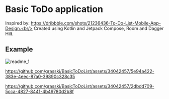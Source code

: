 # Basic ToDo application
Inspired by: https://dribbble.com/shots/21236436-To-Do-List-Mobile-App-Design.<br/>
Created using Kotlin and Jetpack Compose, Room and Dagger Hilt.

## Example


![readme_1](https://github.com/grasski/BasicToDoList/assets/34042457/c31ff578-b019-4c6a-8d88-3c4b678f5352)


https://github.com/grasski/BasicToDoList/assets/34042457/5e94a422-383e-4eec-87a0-39890c328c35

https://github.com/grasski/BasicToDoList/assets/34042457/2dbdd709-5cca-4827-8441-4b49780d2b8f

